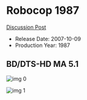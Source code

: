 # Robocop 1987

[Discussion Post](https://www.avsforum.com/threads/bass-eq-for-filtered-movies.2995212/post-58337322)

* Release Date: 2007-10-09
* Production Year: 1987

## BD/DTS-HD MA 5.1

![img 0](https://i.imgur.com/tLRb2x9.jpg)

![img 1](https://i.imgur.com/OadK4KV.jpg)

